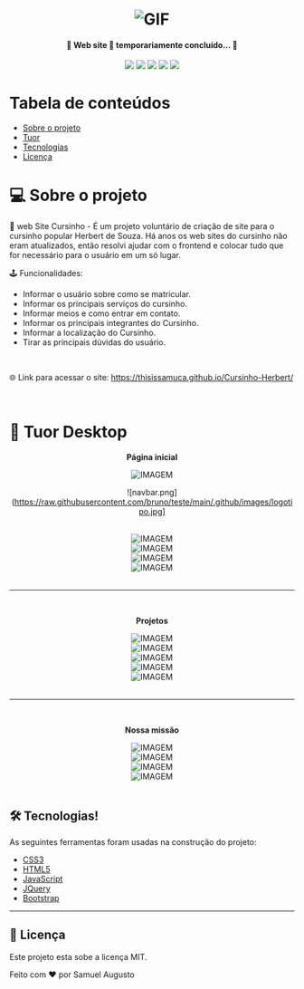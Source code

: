 <h1 align="center">
    <img alt="GIF" src="https://cdn.consumidormoderno.com.br/wp-content/uploads/2020/01/4SHA3IBTIQYD3IQLWLK4X2I7RY.gif">
</h1>

<h4 align="center"> 
	🚧 Web site 🚀 temporariamente concluído... 🚧
</h4>

<p align="center">
 
 <img src="http://img.shields.io/static/v1?label=STATUS&message=FINISHED&color=GREEN&style=for-the-badge"/>
 <img src="http://img.shields.io/static/v1?label=last_releasure&message=02_mar_2022&color=GREEN&style=for-the-badge"/>
 <img src="http://img.shields.io/static/v1?label=license&message=MIT&color=blue&style=for-the-badge"/>
 <img src="http://img.shields.io/static/v1?label=LANGUAGES&message=3&color=red&style=for-the-badge"/>
 <img src="http://img.shields.io/static/v1?label=repo size&message=1.38MB&color=yellow&style=for-the-badge"/>
 
</p>

Tabela de conteúdos
=================
<!--ts-->
   * [Sobre o projeto](#Sobre)
   * [Tuor](#Tuor)
   * [Tecnologias](#Tecnologias)
   * [Licença](#Licença)
<!--te-->

# 💻 Sobre o projeto

📕 web Site Cursinho - É um projeto voluntário de criação de site para o cursinho popular Herbert de Souza. Há anos os web sites do cursinho não eram atualizados, então resolvi ajudar com o frontend e colocar tudo que for necessário para o usuário em um só lugar.

🕹️ Funcionalidades:
- Informar o usuário sobre como se matricular.
- Informar os principais serviços do cursinho.
- Informar meios e como entrar em contato.
- Informar os principais integrantes do Cursinho.
- Informar a localização do Cursinho.
- Tirar as principais dúvidas do usuário.

<br>

🌐 Link para acessar o site:
https://thisissamuca.github.io/Cursinho-Herbert/

<br>

# 🎨 Tuor Desktop

<div align="center" text-align="center">

**Página inicial**
	
<img alt="IMAGEM" src="">

![navbar.png](https://raw.githubusercontent.com/bruno/teste/main/.github/images/logotipo.jpg]
	
<br>
	
</div>

<div align="center" text-align="center">
	
<img alt="IMAGEM" src="">
	
<br>
	
</div>

<div align="center" text-align="center">
	
<img alt="IMAGEM" src="">
	
<br>
	
</div>

<div align="center" text-align="center">
	
<img alt="IMAGEM" src="">
	
<br>

</div>

<div align="center" text-align="center">
	
<img alt="IMAGEM" src="">
	
<br>

</div>

<br>

<hr>

<br>

<div align="center" text-align="center">

**Projetos**
	
<img alt="IMAGEM" src="">
	
<br>
	
</div>

<div align="center" text-align="center">
	
<img alt="IMAGEM" src="">
	
<br>
	
</div>

<div align="center" text-align="center">
	
<img alt="IMAGEM" src="">
	
<br>
	
</div>

<div align="center" text-align="center">
	
<img alt="IMAGEM" src="">
	
<br>
	
</div>

<div align="center" text-align="center">
	
<img alt="IMAGEM" src="">
	
<br>
	
</div>

<br>

<hr>

<br>

<div align="center" text-align="center">

**Nossa missão**
	
<img alt="IMAGEM" src="">
	
<br>
	
</div>

<div align="center" text-align="center">
	
<img alt="IMAGEM" src="">
	
<br>
	
</div>

<div align="center" text-align="center">
	
<img alt="IMAGEM" src="">
	
<br>
	
</div>

<div align="center" text-align="center">
	
<img alt="IMAGEM" src="">
	
<br>
	
</div>

<br>

## 🛠 Tecnologias!

As seguintes ferramentas foram usadas na construção do projeto:

- [CSS3](#CSS3)
- [HTML5](#HTML5)
- [JavaScript](#JavaScript)
- [JQuery](#JQuery)
- [Bootstrap](#Bootstrap)

<hr>

## 📝 Licença

Este projeto esta sobe a licença MIT.

Feito com ❤️ por Samuel Augusto

[nodejs]: https://nodejs.org/
[yarn]: https://yarnpkg.com/
[npm]: https://nodejs.org/en/download/
[vscode]: https://code.visualstudio.com/
[license]: https://opensource.org/licenses/MIT
